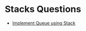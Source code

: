 # Stacks Questions

* [Implement Queue using Stack](../queue-problems/implement-queue-using-stack.md)


